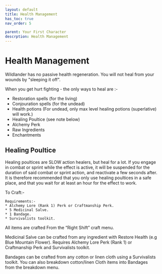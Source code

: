 ```yaml
---
layout: default
title: Health Management
has_toc: true
nav_order: 5

parent: Your First Character
descrption: Health Management
---
```



#  Health Management

Wildlander has no passive health regeneration. You will not heal from your wounds by "sleeping it off". 

When you get hurt fighting - the only ways to heal are :-

- Restoration spells (for the living)
- Conjouration spells (for the undead)
- Health potions (For undead, only max level healing potions (superlative) will work.)
- Healing Poultice (see note below) 
- Alchemy Perk
- Raw Ingredients
- Enchantments

## Healing Poultice 

Healing poultices are SLOW action healers, but heal for a lot. If you engage in combat or sprint while the effect is active, it will be suspended for the duration of said combat or sprint action, and reactivate a few seconds after. It is therefore recommended that you only use healing poultices in a safe place, and that you wait for at least an hour for the effect to work.

To Craft:- 

```
Requirements:-
* Alchemy Lore (Rank 1) Perk or Craftmanship Perk.
* 5 Medicinal Salve.
* 1 Bandage.
* Survivalists toolkit.
```

All items are crafted From the “Right Shift” craft menu.

Medicinal Salve can be crafted from any ingredient with Restore Health (e.g  Blue Mountain Flower). Requires Alchemy Lore Perk (Rank 1) or Craftmanship Perk and Survivalists toolkit.

Bandages can be crafted from any cotton or linen cloth using a Survivalists toolkit. You can also breakdown cotton/linen Cloth items into Bandages from the breakdown menu.





